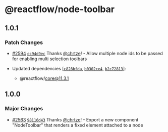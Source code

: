 # @reactflow/node-toolbar

## 1.0.1

### Patch Changes

- [#2594](https://github.com/wbkd/react-flow/pull/2594) [`ec94d9ec`](https://github.com/wbkd/react-flow/commit/ec94d9ecdc964d6d66c04e9242f195614bbfdbbe) Thanks [@chrtze](https://github.com/chrtze)! - Allow multiple node ids to be passed for enabling multi selection toolbars

- Updated dependencies [[`c828bfda`](https://github.com/wbkd/react-flow/commit/c828bfda0a8c4774bc43588640c7cca0cfdcb3f4), [`b0302ce4`](https://github.com/wbkd/react-flow/commit/b0302ce4261a992bee841bae84af347d03be690f), [`b2c72813`](https://github.com/wbkd/react-flow/commit/b2c728137d1b53e38883f044fa447585c377a6af)]:
  - @reactflow/core@11.3.1

## 1.0.0

### Major Changes

- [#2563](https://github.com/wbkd/react-flow/pull/2563) [`98116d43`](https://github.com/wbkd/react-flow/commit/98116d431f9fcdcc9b23a5b606a94ec0740b64cd) Thanks [@chrtze](https://github.com/chrtze)! - Export a new component "NodeToolbar" that renders a fixed element attached to a node

